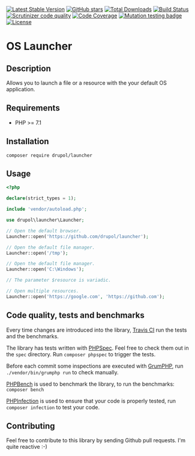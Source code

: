 [![Latest Stable Version](https://img.shields.io/packagist/v/drupol/launcher.svg?style=flat-square)](https://packagist.org/packages/drupol/launcher)
 [![GitHub stars](https://img.shields.io/github/stars/drupol/launcher.svg?style=flat-square)](https://packagist.org/packages/drupol/launcher)
 [![Total Downloads](https://img.shields.io/packagist/dt/drupol/launcher.svg?style=flat-square)](https://packagist.org/packages/drupol/launcher)
 [![Build Status](https://img.shields.io/travis/drupol/launcher/master.svg?style=flat-square)](https://travis-ci.org/drupol/launcher)
 [![Scrutinizer code quality](https://img.shields.io/scrutinizer/quality/g/drupol/launcher/master.svg?style=flat-square)](https://scrutinizer-ci.com/g/drupol/launcher/?branch=master)
 [![Code Coverage](https://img.shields.io/scrutinizer/coverage/g/drupol/launcher/master.svg?style=flat-square)](https://scrutinizer-ci.com/g/drupol/launcher/?branch=master)
 [![Mutation testing badge](https://badge.stryker-mutator.io/github.com/drupol/launcher/master)](https://stryker-mutator.github.io)
 [![License](https://img.shields.io/packagist/l/drupol/launcher.svg?style=flat-square)](https://packagist.org/packages/drupol/launcher)

# OS Launcher

## Description

Allows you to launch a file or a resource with the your default OS application.

## Requirements

* PHP >= 7.1

## Installation

```composer require drupol/launcher```

## Usage

```php
<?php

declare(strict_types = 1);

include 'vendor/autoload.php';

use drupol\launcher\Launcher;

// Open the default browser.
Launcher::open('https://github.com/drupol/launcher');

// Open the default file manager.
Launcher::open('/tmp');

// Open the default file manager.
Launcher::open('C:\Windows');

// The parameter $resource is variadic.

// Open multiple resources.
Launcher::open('https://google.com', 'https://github.com');
```

## Code quality, tests and benchmarks

Every time changes are introduced into the library, [Travis CI](https://travis-ci.org/drupol/launcher/builds) run the tests and the benchmarks.

The library has tests written with [PHPSpec](http://www.phpspec.net/).
Feel free to check them out in the `spec` directory. Run `composer phpspec` to trigger the tests.

Before each commit some inspections are executed with [GrumPHP](https://github.com/phpro/grumphp), run `./vendor/bin/grumphp run` to check manually.

[PHPBench](https://github.com/phpbench/phpbench) is used to benchmark the library, to run the benchmarks: `composer bench`

[PHPInfection](https://github.com/infection/infection) is used to ensure that your code is properly tested, run `composer infection` to test your code.

## Contributing

Feel free to contribute to this library by sending Github pull requests. I'm quite reactive :-)
